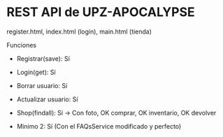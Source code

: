 # REST API de UPZ-APOCALYPSE

register.html, index.html (login), main.html (tienda)

Funciones

-	Registrar(save): Sí

-	Login(get): Sí

-	Borrar usuario: Sí

-	Actualizar usuario: Sí

-	Shop(findall): Sí -> Con foto, OK comprar, OK inventario, OK devolver

-	Minimo 2: Sí (Con el FAQsService modificado y perfecto)



